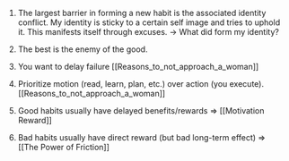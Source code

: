 1. The largest barrier in forming a new habit is the associated identity conflict. My identity is sticky to a certain self image and tries to uphold it. This manifests itself through excuses.
	-> What did form my identity?

2. The best is the enemy of the good.
3. You want to delay failure [[Reasons_to_not_approach_a_woman]]
4. Prioritize motion (read, learn, plan, etc.) over action (you execute). [[Reasons_to_not_approach_a_woman]]
5. Good habits usually have delayed benefits/rewards $\Rightarrow$ [[Motivation Reward]]
6. Bad habits usually have direct reward (but bad long-term effect) $\Rightarrow$ [[The Power of Friction]]


